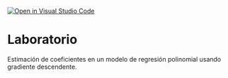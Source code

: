 [![Open in Visual Studio Code](https://classroom.github.com/assets/open-in-vscode-c66648af7eb3fe8bc4f294546bfd86ef473780cde1dea487d3c4ff354943c9ae.svg)](https://classroom.github.com/online_ide?assignment_repo_id=9024674&assignment_repo_type=AssignmentRepo)
# Laboratorio

Estimación de coeficientes en un modelo de regresión polinomial usando gradiente descendente.

